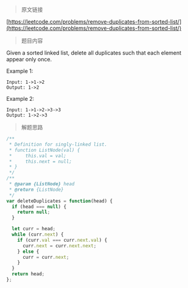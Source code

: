 > 原文链接

[https://leetcode.com/problems/remove-duplicates-from-sorted-list/](https://leetcode.com/problems/remove-duplicates-from-sorted-list/)

> 题目内容

Given a sorted linked list, delete all duplicates such that each element appear only once.

Example 1:

```
Input: 1->1->2
Output: 1->2
```

Example 2:

```
Input: 1->1->2->3->3
Output: 1->2->3
```

> 解题思路

```js
/**
 * Definition for singly-linked list.
 * function ListNode(val) {
 *     this.val = val;
 *     this.next = null;
 * }
 */
/**
 * @param {ListNode} head
 * @return {ListNode}
 */
var deleteDuplicates = function(head) {
  if (head === null) {
    return null;
  }

  let curr = head;
  while (curr.next) {
    if (curr.val === curr.next.val) {
      curr.next = curr.next.next;
    } else {
      curr = curr.next;
    }
  }
  return head;
};
```
